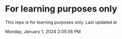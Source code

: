# For learning purposes only
This repo is for learning purposes only.
Last updated at

Monday, January 1, 2024 2:05:56 PM

